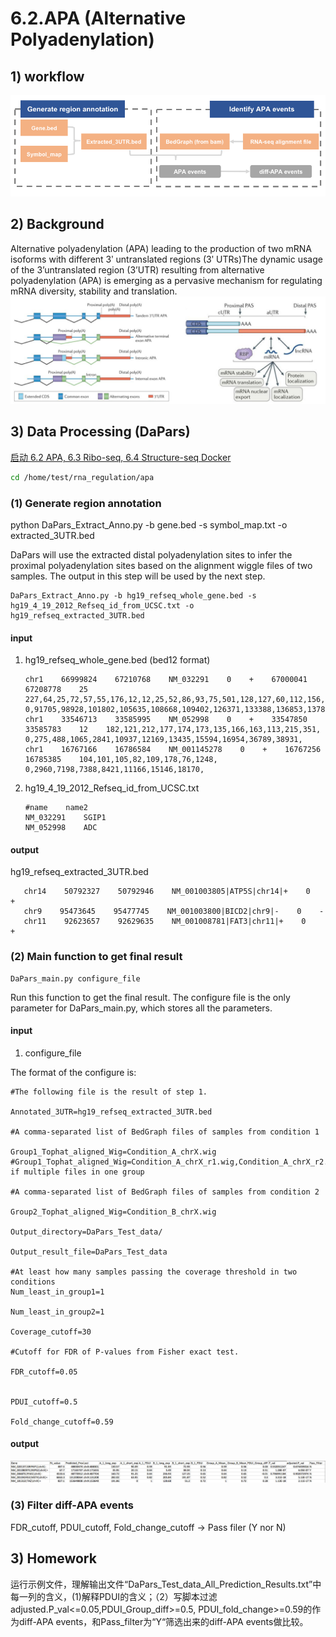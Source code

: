 # 6.2.APA \(Alternative Polyadenylation\)

## 1\) workflow

![](../../.gitbook/assets/apa.f1.jpg)

## 2\) Background

Alternative polyadenylation \(APA\) leading to the production of two mRNA isoforms with different 3ʹ untranslated regions \(3ʹ UTRs\)The dynamic usage of the 3’untranslated region \(3’UTR\) resulting from alternative polyadenylation \(APA\) is emerging as a pervasive mechanism for regulating mRNA diversity, stability and translation. ![](../../.gitbook/assets/apa.f2.jpg)

## 3\) Data Processing \(DaPars\)
[启动 6.2 APA, 6.3 Ribo-seq, 6.4 Structure-seq Docker](https://lulab2.gitbook.io/teaching/part-iii.-ngs-data-analyses/6.rna-regulation-analyses)
```sh
cd /home/test/rna_regulation/apa
```


### \(1\) Generate region annotation

python DaPars\_Extract\_Anno.py -b gene.bed -s symbol\_map.txt -o extracted\_3UTR.bed

DaPars will use the extracted distal polyadenylation sites to infer the proximal polyadenylation sites based on the alignment wiggle files of two samples. The output in this step will be used by the next step.

```text
DaPars_Extract_Anno.py -b hg19_refseq_whole_gene.bed -s hg19_4_19_2012_Refseq_id_from_UCSC.txt -o hg19_refseq_extracted_3UTR.bed
```

#### input

1. hg19\_refseq\_whole\_gene.bed \(bed12 format\)

   ```text
   chr1    66999824    67210768    NM_032291    0    +    67000041    67208778    25    227,64,25,72,57,55,176,12,12,25,52,86,93,75,501,128,127,60,112,156,133,203,65,165,2013,    0,91705,98928,101802,105635,108668,109402,126371,133388,136853,137802,139139,142862,145536,147727,155006,156048,161292,185152,195122,199606,205193,206516,207130,208931,
   chr1    33546713    33585995    NM_052998    0    +    33547850    33585783    12    182,121,212,177,174,173,135,166,163,113,215,351,    0,275,488,1065,2841,10937,12169,13435,15594,16954,36789,38931,
   chr1    16767166    16786584    NM_001145278    0    +    16767256    16785385    104,101,105,82,109,178,76,1248,    0,2960,7198,7388,8421,11166,15146,18170,
   ```

2. hg19\_4\_19\_2012\_Refseq\_id\_from\_UCSC.txt

   ```text
   #name    name2
   NM_032291    SGIP1
   NM_052998    ADC
   ```

#### output

hg19\_refseq\_extracted\_3UTR.bed

```text
   chr14    50792327    50792946    NM_001003805|ATP5S|chr14|+    0    +
   chr9    95473645    95477745    NM_001003800|BICD2|chr9|-    0    -
   chr11    92623657    92629635    NM_001008781|FAT3|chr11|+    0    +
```

### \(2\) Main function to get final result

```text
DaPars_main.py configure_file
```

Run this function to get the final result. The configure file is the only parameter for DaPars\_main.py, which stores all the parameters.

#### input

1. configure\_file

The format of the configure is:

```text
#The following file is the result of step 1.

Annotated_3UTR=hg19_refseq_extracted_3UTR.bed

#A comma-separated list of BedGraph files of samples from condition 1

Group1_Tophat_aligned_Wig=Condition_A_chrX.wig
#Group1_Tophat_aligned_Wig=Condition_A_chrX_r1.wig,Condition_A_chrX_r2.wig if multiple files in one group

#A comma-separated list of BedGraph files of samples from condition 2

Group2_Tophat_aligned_Wig=Condition_B_chrX.wig

Output_directory=DaPars_Test_data/

Output_result_file=DaPars_Test_data

#At least how many samples passing the coverage threshold in two conditions
Num_least_in_group1=1

Num_least_in_group2=1

Coverage_cutoff=30

#Cutoff for FDR of P-values from Fisher exact test.

FDR_cutoff=0.05


PDUI_cutoff=0.5

Fold_change_cutoff=0.59
```

#### output

![](../../.gitbook/assets/apa.f3.jpg)

### \(3\)  Filter diff-APA events

FDR\_cutoff, PDUI\_cutoff, Fold\_change\_cutoff → Pass filer \(Y nor N\)

## 3\) Homework

运行示例文件，理解输出文件“DaPars\_Test\_data\_All\_Prediction\_Results.txt”中每一列的含义，\(1\)解释PDUI的含义；（2）写脚本过滤adjusted.P\_val&lt;=0.05,PDUI\_Group\_diff&gt;=0.5, PDUI\_fold\_change&gt;=0.59的作为diff-APA events，和Pass\_filter为“Y“筛选出来的diff-APA events做比较。

